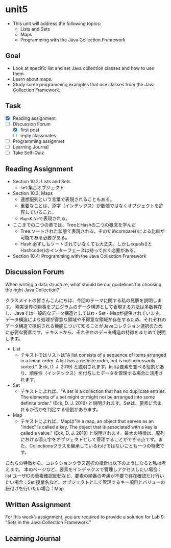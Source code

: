 # unit5

- This unit will address the following topics:
  - Lists and Sets
  - Maps
  - Programming with the Java Collection Framework

## Goal

- Look at specific list and set Java collection classes and how to use them.
- Learn about maps.
- Study some programming examples that use classes from the Java Collection Framework.

## Task

- [x] Reading assignment
- [ ] Discussion Forum
  - [x] first post
  - [ ] reply classmates
- [ ] Programming assignmet
- [ ] Learning Journal
- [ ] Take Self-Quiz

## Reading Assignment

- Section 10.2: Lists and Sets
  - set:集合オブジェクト
- Section 10.3: Maps
  - 連想配列という言葉で表現されることもある。
  - 重要なことは、添字（インデックス）が数値ではなくオブジェクトを許容していること。
  - `Map<K,V>`で表現される。
- ここまでの二つの章では、TreeとHashの二つの概念を学んだ
  - Tree:ソートされた状態で表現される。そのためcompare()による比較が可能である必要がある。
  - Hash:必ずしもソートされていなくても大丈夫。しかしequals()とHashcode()のインターフェースは持っておく必要がある。
- Section 10.4: Programming with the Java Collection Framework

## Discussion Forum

When writing a data structure, what should be our guidelines for choosing the right Java Collection?

クラスメイトの皆さんこんにちは、今回のテーマに関する私の見解を説明します。
現実世界の物事をプログラムのデータ構造として表現する方法は多数存在し、Javaでは一般的なデータ構造としてList・Set・Mapが提供されています。データ構造により処理が得意な領域や不得意な領域が存在するため、それぞれのデータ構造で提供される機能について知ることがJavaコレクション選択のために必要な要素です。テキストから、それぞれのデータ構造の特徴をまとめて説明します。

- List
  - テキストではリストは"A list consists of a sequence of items arranged in a linear order. A list has a definite order, but is not necessarily sorted." (Eck, D. J. 2019) と説明されます。listは要素を並べる役割があり、順序性（インデックス）を付与したデータを管理する場合に活用されます。
- Set
  - テキストによれば、"A set is a collection that has no duplicate entries. The elements of a set might or might not be arranged into some definite order." (Eck, D. J. 2019) と説明されます。Setは、要素に含まれるか否かを判定する役割があります。
- Map
  - テキストによれば、Mapは"In a map, an object that serves as an "index" is called a key. The object that is associated with a key is called a value." (Eck, D. J. 2019) と説明されます。最大の特徴は、配列における添え字をオブジェクトとして管理することができる点です。また、Collectionsクラスを継承しているわけではないことも一つの特徴です。

これらの特徴から、コレクションクラス選択の指針は以下のようになると私は考えます。
本のページなど、要素をインデックスで管理しアクセスしたい場合：list
ユーザIDの重複確認反転など、要素の順番の考慮が不要で存在確認だけ行いたい場合：Set
授業名など、オブジェクトとして管理するキー項目とバリューの紐付けを行いたい場合：Map

## Written Assignment

For this week’s assignment, you are required to provide a solution for Lab 9: “Sets in the Java Collection Framework.”

## Learning Journal
